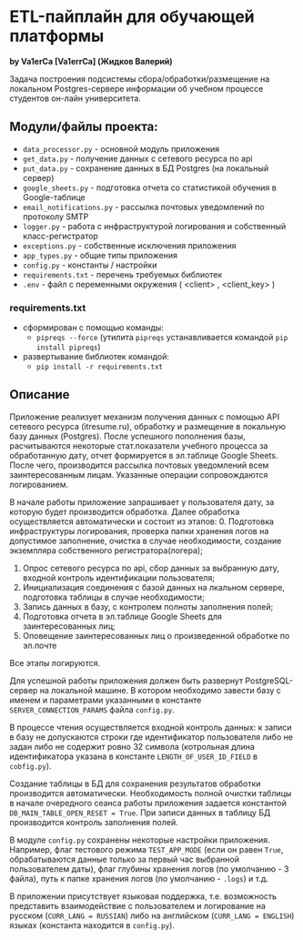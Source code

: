 # ETL-пайплайн для обучающей платформы
**by Va1erCa [Va1errCa] (Жидков Валерий)**

Задача построения подсистемы сбора/обработки/размещение на локальном Postgres-сервере информации об учебном процессе студентов он-лайн университета.

## Модули/файлы проекта: ##
* `data_processor.py` - основной модуль приложения
* `get_data.py` - получение данных с сетевого ресурса по api
* `put_data.py` - сохранение данных в БД Postgres (на локальный сервер)
* `google_sheets.py` - подготовка отчета со статистикой обучения в Google-таблице 
* `email_notifications.py` - рассылка почтовых уведомлений по протоколу SMTP
* `logger.py` - работа с инфраструктурой логирования и собственный класс-регистратор
* `exceptions.py` - собственные исключения приложения
* `app_types.py` - общие типы приложения
* `config.py` - константы / настройки  
* `requirements.txt` - перечень требуемых библиотек
* `.env` - файл с переменными окружения ( \<client> , \<client_key> )

  
### requirements.txt ###
* cформирован с помощью команды:
    * ```pipreqs --force``` (утилита ```pipreqs``` устанавливается командой ```pip install pipreqs```)
* развертывание библиотек командой:
    * ```pip install -r requirements.txt ```

## Описание ##
Приложение реализует механизм получения данных с помощью API сетевого ресурса (itresume.ru), обработку и размещение в локальную базу данных (Postgres). 
После успешного пополнения базы, расчитываются некоторые стат.показатели учебного процесса за обработанную дату, отчет формируется в эл.таблице Google Sheets.
После чего, производится рассылка почтовых уведомлений всем заинтересованным лицам. Указанные операции сопровождаются логированием. 

В начале работы приложение запрашивает у пользователя дату, за которую будет производится обработка.
Далее обработка осуществляется автоматически и состоит из этапов:
0. Подготовка инфраструктуры логирования, проверка папки хранения логов на допустимое заполнение, очистка в случае необходимости, создание экземпляра собственного регистратора(логера);  
1. Опрос сетевого ресурса по api, сбор данных за выбранную дату, входной контроль идентификации пользователя;
2. Инициализация соединения с базой данных на лкальном сервере, подготовка таблицы в случае необходимости;
3. Запись данных в базу, с контролем полноты заполнения полей;
4. Подготовка отчета в эл.таблице Google Sheets для заинтересованных лиц;  
5. Оповещение заинтересованных лиц о произведенной обработке по эл.почте
   
Все этапы логируются. 

Для успешной работы приложения должен быть развернут PostgreSQL-сервер на локальной машине. В котором необходимо завести базу с именем и параметрами указанными в константе `SERVER_CONNECTION_PARAMS` файла `config.py`.

В процессе чтения осуществляется входной контроль данных: к записи в базу не допускаются строки где идентификатор пользователя либо не задан либо не содержит ровно 32 символа (котрольная длина идентификатора указана в константе `LENGTH_OF_USER_ID_FIELD` в `cobfig.py`).  

Создание таблицы в БД для сохранения результатов обработки производится автоматически. Необходимость полной очистки таблицы в начале очередного сеанса работы приложения задается константой `DB_MAIN_TABLE_OPEN_RESET = True`. При записи данных в таблицу БД производится контроль заполнения полей.     

В модуле `config.py` сохранены некоторые настройки приложения. Например, флаг тестового режима `TEST_APP_MODE` (если он равен `True`, обрабатываются данные только за первый час выбранной пользователем даты), флаг глубины хранения логов (по умолчанию - 3 файла), путь к папке хранения логов (по умолчанию - `.logs`) и т.д. 

В приложении присутствует языковая поддержка, т.е. возможность представить взаимодействие с пользователем и логирование на русском (`CURR_LANG = RUSSIAN`) либо на английском (`CURR_LANG = ENGLISH`) языках (константа находится в `config.py`).
